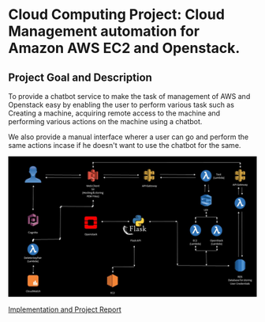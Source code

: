 # Cloud Computing Project: Cloud Management automation for Amazon AWS EC2 and Openstack.


## Project Goal and Description
To provide a chatbot service to make the task of management of AWS and Openstack easy by enabling the user to perform various task such as Creating a machine,
acquiring remote access to the machine and performing various actions on the machine using a chatbot.

We also provide a manual interface wherer a user can go and perform the same actions incase if he doesn't want to use the chatbot for the same.


<p align="center">
<img src="https://github.com/aj2429/Cloud-Management-Automation/blob/master/images/Architecture.jpg"></img></p>


[Implementation and Project Report](https://github.com/aj2429/Cloud-Management-Automation/blob/master/Report.pdf)
